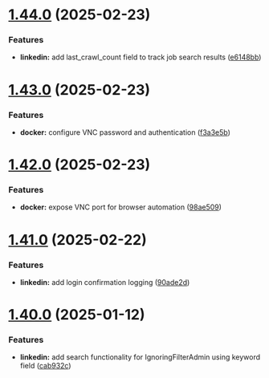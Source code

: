 # [1.44.0](https://github.com/ghorbani-mohammad/Social-Networks-Crawler/compare/v1.43.0...v1.44.0) (2025-02-23)


### Features

* **linkedin:** add last_crawl_count field to track job search results ([e6148bb](https://github.com/ghorbani-mohammad/Social-Networks-Crawler/commit/e6148bb3d96858ea09c1b32b6f3b69d454d608b4))



# [1.43.0](https://github.com/ghorbani-mohammad/Social-Networks-Crawler/compare/v1.42.0...v1.43.0) (2025-02-23)


### Features

* **docker:** configure VNC password and authentication ([f3a3e5b](https://github.com/ghorbani-mohammad/Social-Networks-Crawler/commit/f3a3e5bea171e715efe45b62512eb60038cc895f))



# [1.42.0](https://github.com/ghorbani-mohammad/Social-Networks-Crawler/compare/v1.41.0...v1.42.0) (2025-02-23)


### Features

* **docker:** expose VNC port for browser automation ([98ae509](https://github.com/ghorbani-mohammad/Social-Networks-Crawler/commit/98ae509941a6fa7fd35aca3859881428abcf1f45))



# [1.41.0](https://github.com/ghorbani-mohammad/Social-Networks-Crawler/compare/v1.40.0...v1.41.0) (2025-02-22)


### Features

* **linkedin:** add login confirmation logging ([90ade2d](https://github.com/ghorbani-mohammad/Social-Networks-Crawler/commit/90ade2df3538099ba66bf5f0da84bcca9ac358ba))



# [1.40.0](https://github.com/ghorbani-mohammad/Social-Networks-Crawler/compare/v1.39.0...v1.40.0) (2025-01-12)


### Features

* **linkedin:** add search functionality for IgnoringFilterAdmin using keyword field ([cab932c](https://github.com/ghorbani-mohammad/Social-Networks-Crawler/commit/cab932c63aaa1c0933000a6416ccfcb8756bd3ae))



